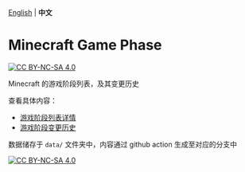 [English](README.md) | **中文**

# Minecraft Game Phase

[![CC BY-NC-SA 4.0][cc-by-nc-sa-shield]][cc-by-nc-sa]

Minecraft 的游戏阶段列表，及其变更历史

查看具体内容：

- [游戏阶段列表详情](https://github.com/Fallen-Breath/MinecraftGamePhase/blob/page/README-zh_cn.md)
- [游戏阶段变更历史](https://github.com/Fallen-Breath/MinecraftTickPhase/commits/diff/zh_cn)

数据储存于 `data/` 文件夹中，内容通过 github action 生成至对应的分支中

[![CC BY-NC-SA 4.0][cc-by-nc-sa-image]][cc-by-nc-sa]

[cc-by-nc-sa]: http://creativecommons.org/licenses/by-nc-sa/4.0/
[cc-by-nc-sa-image]: https://licensebuttons.net/l/by-nc-sa/4.0/88x31.png
[cc-by-nc-sa-shield]: https://img.shields.io/badge/License-CC%20BY--NC--SA%204.0-lightgrey.svg
